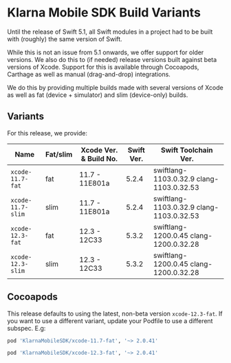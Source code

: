 # Klarna Mobile SDK Build Variants

Until the release of Swift 5.1, all Swift modules in a project had to be built with (roughly) the
same version of Swift.

While this is not an issue from 5.1 onwards, we offer support for older versions. We also do this
to (if needed) release versions built against beta versions of Xcode. Support for this is available
through Cocoapods, Carthage as well as manual (drag-and-drop) integrations.

We do this by providing multiple builds made with several versions of Xcode as well as fat (device +
simulator) and slim (device-only) builds.

## Variants

For this release, we provide:

| Name | Fat/slim | Xcode Ver. & Build No. | Swift Ver. | Swift Toolchain Ver. |
| ---- | -------- | ---------------------------- | ---------- | -------------------- |
| `xcode-11.7-fat` | fat | 11.7 - 11E801a | 5.2.4| swiftlang-1103.0.32.9 clang-1103.0.32.53 |
| `xcode-11.7-slim` | slim | 11.7 - 11E801a | 5.2.4| swiftlang-1103.0.32.9 clang-1103.0.32.53 |
| `xcode-12.3-fat` | fat | 12.3 - 12C33 | 5.3.2| swiftlang-1200.0.45 clang-1200.0.32.28 |
| `xcode-12.3-slim` | slim | 12.3 - 12C33 | 5.3.2| swiftlang-1200.0.45 clang-1200.0.32.28 |


## Cocoapods

This release defaults to using the latest, non-beta version `xcode-12.3-fat`. If you
want to use a different variant, update your Podfile to use a different subspec. E.g:


```ruby
pod 'KlarnaMobileSDK/xcode-11.7-fat', '~> 2.0.41'
```

```ruby
pod 'KlarnaMobileSDK/xcode-12.3-fat', '~> 2.0.41'
```

